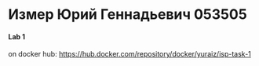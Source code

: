 # Измер Юрий Геннадьевич 053505
#### Lab 1
on docker hub: https://hub.docker.com/repository/docker/yuraiz/isp-task-1
